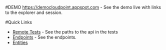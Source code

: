 #DEMO
https://democloudpoint.appspot.com - See the demo live with links to the explorer and session.

#Quick Links
- [Remote Tests](https://github.com/branflake2267/CloudEndPoints/blob/master/DemoCloudEndpoints/test/org/gonevertical/server/UserEndpointRemoteTest.java) - See the paths to the api in the tests
- [Endpoints](https://github.com/branflake2267/CloudEndPoints/tree/master/DemoCloudEndpoints/src/org/gonevertical/server/endpoints) - See the endpoints.
- [Entities](https://github.com/branflake2267/CloudEndPoints/tree/master/DemoCloudEndpoints/src/org/gonevertical/server/data)